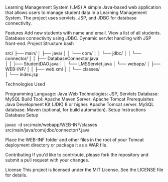 Learning Management System (LMS)
A simple Java-based web application that allows users to manage student data in a Learning Management System. The project uses servlets, JSP, and JDBC for database connectivity.

Features
Add new students with name and email.
View a list of all students.
Database connectivity using JDBC.
Dynamic servlet handling with JSP front-end.
Project Structure
bash

src/
├── main/
│   ├── java/
│   │   └── com/
│   │       └── jdbc/
│   │           └── connector/
│   │               ├── DatabaseConnector.java   
│   │               ├── StudentDAO.java
│   │               └── LMSServlet.java
│   └── webapp/
│       ├── WEB-INF/
│       │   ├── web.xml
│       │   └── classes/                         
│       └── index.jsp


Technologies Used

Programming Language: Java
Web Technologies: JSP, Servlets
Database: MySQL
Build Tool: Apache Maven 
Server: Apache Tomcat
Prerequisites
Java Development Kit (JDK) 8 or higher.
Apache Tomcat server.
MySQL database.
Maven (optional, for build automation).
Setup Instructions
Database Setup

javac -d src/main/webapp/WEB-INF/classes src/main/java/com/jdbc/connector/*.java

Place the WEB-INF folder and other files in the root of your Tomcat deployment directory or package it as a WAR file.


Contributing
If you'd like to contribute, please fork the repository and submit a pull request with your changes.

License
This project is licensed under the MIT License. See the LICENSE file for details.

